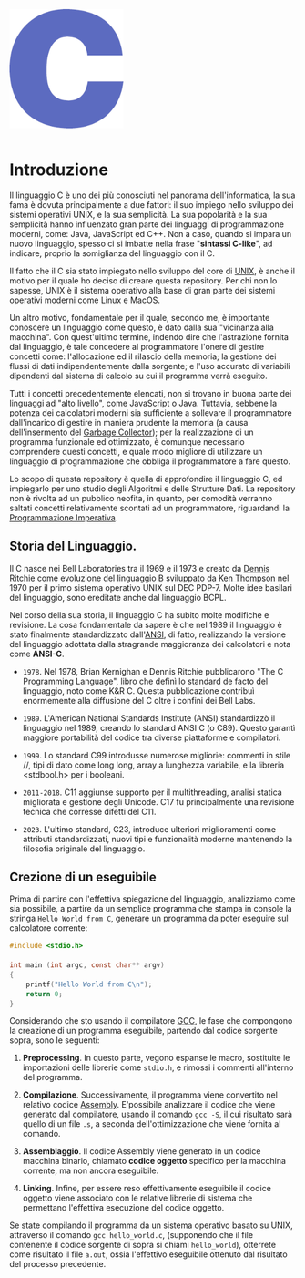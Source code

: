 <div style="min-width: 100px; max-width: 200px; display: inline-flex; justify-content:center; align-items:center;">
    <img src = "assets/logo-c.png" alt = "Logo Linguaggio C" style = "max-width: 200px; padding: 1em 2em;" />
</div>

# Introduzione     

Il linguaggio C è uno dei più conosciuti nel panorama dell'informatica, la sua fama è dovuta principalmente a due
fattori: il suo impiego nello sviluppo dei sistemi operativi UNIX, e la sua semplicità. La sua popolarità e la sua
semplicità hanno influenzato gran parte dei linguaggi di programmazione moderni, come: Java, JavaScript ed C++. Non a
caso, quando si impara un nuovo linguaggio, spesso ci si imbatte nella frase "__sintassi C-like__", ad indicare, proprio
la somiglianza del linguaggio con il C.

Il fatto che il C sia stato impiegato nello sviluppo del core di [UNIX](https://it.wikipedia.org/wiki/Unix), è anche il
motivo per il quale ho deciso di creare questa repository. Per chi non lo sapesse, UNIX è il sistema operativo alla base
di gran parte dei sistemi operativi moderni come Linux e MacOS. 

Un altro motivo, fondamentale per il quale, secondo me, è importante conoscere un linguaggio come questo, è dato dalla
sua "vicinanza alla macchina". Con quest'ultimo termine, indendo dire che l'astrazione fornita dal linguaggio, è tale 
concedere al programmatore l'onere di gestire concetti come: l'allocazione ed il rilascio della memoria; 
la gestione dei flussi di dati indipendentemente dalla sorgente; e l'uso accurato di variabili dipendenti dal sistema 
di calcolo su cui il programma verrà eseguito.

Tutti i concetti precedentemente elencati, non si trovano in buona parte dei linguaggi ad "alto livello", come
JavaScript o Java. Tuttavia, sebbene la potenza dei calcolatori moderni sia sufficiente a sollevare il programmatore
dall'incarico di gestire in maniera prudente la memoria (a causa dell'insermento del [Garbage Collector](https://it.wikipedia.org/wiki/Garbage_collection)); per la realizzazione di un programma funzionale ed ottimizzato, è comunque necessario comprendere questi
concetti, e quale modo migliore di utilizzare un linguaggio di programmazione che obbliga il programmatore a fare questo. 

Lo scopo di questa repository è quella di approfondire il linguaggio C, ed impiegarlo per uno studio degli Algoritmi e
delle Strutture Dati. La repository non è rivolta ad un pubblico neofita, in quanto, per comodità verranno saltati
concetti relativamente scontati ad un programmatore, riguardandi la [Programmazione Imperativa](https://it.wikipedia.org/wiki/Programmazione_imperativa).

## Storia del Linguaggio.

Il C nasce nei Bell Laboratories tra il 1969 e il 1973 e creato da [Dennis Ritchie](https://it.wikipedia.org/wiki/Dennis_Ritchie) 
come evoluzione del linguaggio B sviluppato da [Ken Thompson](https://it.wikipedia.org/wiki/Ken_Thompson) nel 1970 per 
il primo sistema operativo UNIX sul DEC PDP-7. Molte idee basilari del linguaggio, sono ereditate anche dal linguaggio 
BCPL. 

Nel corso della sua storia, il linguaggio C ha subito molte modifiche e revisione. La cosa fondamentale da sapere è che
nel 1989 il linguaggio è stato finalmente standardizzato dall'[ANSI](https://it.wikipedia.org/wiki/American_National_Standards_Institute), 
di fatto, realizzando la versione del linguaggio adottata dalla stragrande maggioranza dei calcolatori e nota come
__ANSI-C__.

* `1978`. Nel 1978, Brian Kernighan e Dennis Ritchie pubblicarono "The C Programming Language", libro che definì lo 
standard de facto del linguaggio, noto come K&R C. Questa pubblicazione contribuì enormemente alla diffusione del C oltre
i confini dei Bell Labs.

* `1989`. L'American National Standards Institute (ANSI) standardizzò il linguaggio nel 1989, creando lo standard ANSI
C (o C89). Questo garantì maggiore portabilità del codice tra diverse piattaforme e compilatori.

* `1999`. Lo standard C99 introdusse numerose migliorie: commenti in stile //, tipi di dato come long long, array a 
lunghezza variabile, e la libreria <stdbool.h> per i booleani.

* `2011-2018`. C11 aggiunse supporto per il multithreading, analisi statica migliorata e gestione degli Unicode. C17
fu principalmente una revisione tecnica che corresse difetti del C11.

* `2023`. L'ultimo standard, C23, introduce ulteriori miglioramenti come attributi standardizzati, nuovi tipi e 
funzionalità moderne mantenendo la filosofia originale del linguaggio.

## Crezione di un eseguibile

Prima di partire con l'effettiva spiegazione del linguaggio, analizziamo come sia possibile, a partire da un semplice
programma che stampa in console la stringa `Hello World from C`, generare un programma da poter eseguire sul calcolatore
corrente:

```C
#include <stdio.h>

int main (int argc, const char** argv) 
{
    printf("Hello World from C\n");
    return 0;
}
```

Considerando che sto usando il compilatore [GCC](https://it.wikipedia.org/wiki/GNU_Compiler_Collection), le fase che
compongono la creazione di un programma eseguibile, partendo dal codice sorgente sopra, sono le seguenti:

1. __Preprocessing__. In questo parte, vegono espanse le macro, sostituite le importazioni delle librerie come
   `stdio.h`, e rimossi i commenti all'interno del programma.

2. __Compilazione__. Successivamente, il programma viene convertito nel relativo codice [Assembly](https://it.wikipedia.org/wiki/Linguaggio_assembly). E'possibile analizzare il codice che viene generato dal compilatore, usando il comando `gcc -S`, il cui risultato sarà quello di un file `.s`, a seconda dell'ottimizzazione che viene fornita al comando.

3. __Assemblaggio__. Il codice Assembly viene generato in un codice macchina binario, chiamato __codice oggetto__
   specifico per la macchina corrente, ma non ancora eseguibile.

4. __Linking__. Infine, per essere reso effettivamente eseguibile il codice oggetto viene associato con le relative
   librerie di sistema che permettano l'effettiva esecuzione del codice oggetto. 

Se state compilando il programma da un sistema operativo basato su UNIX, attraverso il comando `gcc hello_world.c`,
(supponendo che il file contenente il codice sorgente di sopra si chiami `hello_world`), otterrete come risultato il
file `a.out`, ossia l'effettivo eseguibile ottenuto dal risultato del processo precedente.
